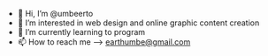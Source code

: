 - 👋 Hi, I’m @umbeerto
- 👀 I’m interested in web design and online graphic content creation
- 🌱 I’m currently learning to program
- 📫 How to reach me --> earthumbe@gmail.com

<!---
umbeerto/umbeerto is a ✨ special ✨ repository because its `README.md` (this file) appears on your GitHub profile.
You can click the Preview link to take a look at your changes.
--->
